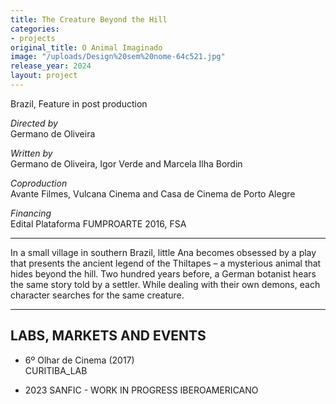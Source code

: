 ```yaml
---
title: The Creature Beyond the Hill
categories:
- projects
original_title: O Animal Imaginado
image: "/uploads/Design%20sem%20nome-64c521.jpg"
release_year: 2024
layout: project
---
```


Brazil, Feature in post production

_Directed by_  
Germano de Oliveira

_Written by_  
Germano de Oliveira, Igor Verde and Marcela Ilha Bordin

_Coproduction_  
Avante Filmes, Vulcana Cinema and Casa de Cinema de Porto Alegre

_Financing_  
Edital Plataforma FUMPROARTE 2016, FSA

---

In a small village in southern Brazil, little Ana becomes obsessed by a play that presents the ancient legend of the Thiltapes – a mysterious animal that hides beyond the hill. Two hundred years before, a German botanist hears the same story told by a settler. While dealing with their own demons, each character searches for the same creature.

---

## LABS, MARKETS AND EVENTS

- 6º Olhar de Cinema (2017)  
  CURITIBA_LAB
* 2023 SANFIC - WORK IN PROGRESS IBEROAMERICANO
